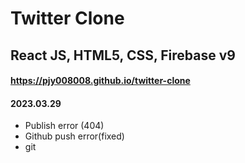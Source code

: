 # Twitter Clone

## React JS, HTML5, CSS, Firebase v9

#### <https://pjy008008.github.io/twitter-clone>

#### 2023.03.29
- Publish error (404)
- Github push error(fixed)
- git